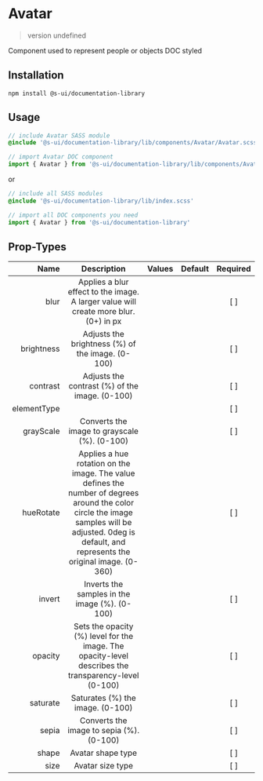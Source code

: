 # Avatar
> version undefined

Component used to represent people or objects DOC styled

## Installation
`npm install @s-ui/documentation-library`

## Usage
```scss
// include Avatar SASS module
@include '@s-ui/documentation-library/lib/components/Avatar/Avatar.scss'
```

```js
// import Avatar DOC component
import { Avatar } from '@s-ui/documentation-library/lib/components/Avatar/Avatar.js'
```

or

```scss
// include all SASS modules
@include '@s-ui/documentation-library/lib/index.scss'
```

```js
// import all DOC components you need
import { Avatar } from '@s-ui/documentation-library'
```

## Prop-Types

| Name | Description | Values  | Default | Required |
| ---: |:---:| ---:| ---: |:---: |
| blur | Applies a blur effect to the image. A larger value will create more blur. (0+) in px | | |  [ ]  |
| brightness | Adjusts the brightness (%) of the image. (0-100) | | |  [ ]  |
| contrast | Adjusts the contrast (%) of the image. (0-100) | | |  [ ]  |
| elementType |  | | |  [ ]  |
| grayScale | Converts the image to grayscale (%). (0-100) | | |  [ ]  |
| hueRotate | Applies a hue rotation on the image. The value defines the number of degrees around the color circle the image samples will be adjusted. 0deg is default, and represents the original image. (0-360) | | |  [ ]  |
| invert | Inverts the samples in the image (%). (0-100) | | |  [ ]  |
| opacity | Sets the opacity (%) level for the image. The opacity-level describes the transparency-level (0-100) | | |  [ ]  |
| saturate | Saturates (%) the image. (0-100) | | |  [ ]  |
| sepia | Converts the image to sepia (%). (0-100) | | |  [ ]  |
| shape | Avatar shape type | | |  [ ]  |
| size | Avatar size type | | |  [ ]  |
